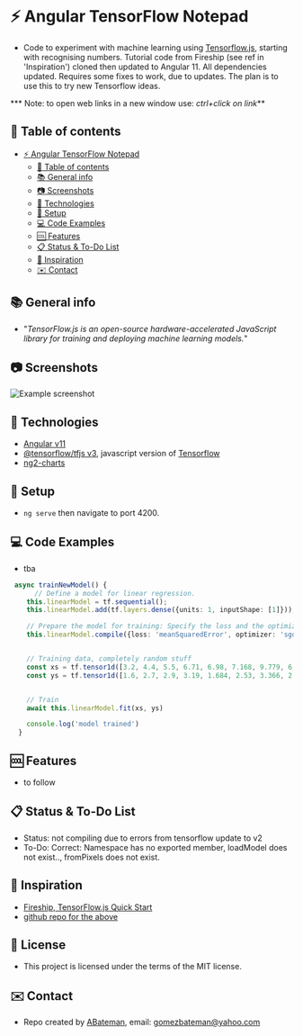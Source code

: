 # :zap: Angular TensorFlow Notepad

* Code to experiment with machine learning using [Tensorflow.js](https://www.tensorflow.org/js), starting with recognising numbers. Tutorial code from Fireship (see ref in 'Inspiration') cloned then updated to Angular 11. All dependencies updated. Requires some fixes to work, due to updates. The plan is to use this to try new Tensorflow ideas.

*** Note: to open web links in a new window use: _ctrl+click on link_**

## :page_facing_up: Table of contents

* [:zap: Angular TensorFlow Notepad](#zap-angular-tensorflow-notepad)
  * [:page_facing_up: Table of contents](#page_facing_up-table-of-contents)
  * [:books: General info](#books-general-info)
  * [:camera: Screenshots](#camera-screenshots)
  * [:signal_strength: Technologies](#signal_strength-technologies)
  * [:floppy_disk: Setup](#floppy_disk-setup)
  * [:computer: Code Examples](#computer-code-examples)
  * [:cool: Features](#cool-features)
  * [:clipboard: Status & To-Do List](#clipboard-status--to-do-list)
  * [:clap: Inspiration](#clap-inspiration)
  * [:envelope: Contact](#envelope-contact)

## :books: General info

* "_TensorFlow.js is an open-source hardware-accelerated JavaScript library for training and deploying machine learning models._"

## :camera: Screenshots

![Example screenshot](./img/.png)

## :signal_strength: Technologies

* [Angular v11](https://angular.io/)
* [@tensorflow/tfjs v3](https://www.npmjs.com/package/@tensorflow/tfjs), javascript version of [Tensorflow](https://js.tensorflow.org)
* [ng2-charts](https://www.npmjs.com/package/ng2-charts)

## :floppy_disk: Setup

* `ng serve` then navigate to port 4200.

## :computer: Code Examples

* tba

```typescript
 async trainNewModel() {
      // Define a model for linear regression.
    this.linearModel = tf.sequential();
    this.linearModel.add(tf.layers.dense({units: 1, inputShape: [1]}));

    // Prepare the model for training: Specify the loss and the optimizer.
    this.linearModel.compile({loss: 'meanSquaredError', optimizer: 'sgd'});


    // Training data, completely random stuff
    const xs = tf.tensor1d([3.2, 4.4, 5.5, 6.71, 6.98, 7.168, 9.779, 6.182, 7.59, 2.16, 7.042, 10.71, 5.313, 7.97, 5.654, 9.7, 3.11]);
    const ys = tf.tensor1d([1.6, 2.7, 2.9, 3.19, 1.684, 2.53, 3.366, 2.596, 2.53, 1.22, 2.87, 3.45, 1.65, 2.904, 2.42, 2.4, 1.31]);


    // Train
    await this.linearModel.fit(xs, ys)

    console.log('model trained')
  }
```

## :cool: Features

* to follow

## :clipboard: Status & To-Do List

* Status: not compiling due to errors from tensorflow update to v2
* To-Do: Correct: Namespace has no exported member, loadModel does not exist.., fromPixels does not exist.

## :clap: Inspiration

* [Fireship, TensorFlow.js Quick Start](https://www.youtube.com/watch?v=Y_XM3Bu-4yc)
* [github repo for the above](https://github.com/AngularFirebase/97-tensorflowjs-quick-start)

## :file_folder: License

* This project is licensed under the terms of the MIT license.

## :envelope: Contact

* Repo created by [ABateman](https://github.com/AndrewJBateman), email: gomezbateman@yahoo.com
